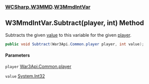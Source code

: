 ### [WCSharp.W3MMD](WCSharp.W3MMD.md 'WCSharp.W3MMD').[W3MmdIntVar](WCSharp.W3MMD.W3MmdIntVar.md 'WCSharp.W3MMD.W3MmdIntVar')

## W3MmdIntVar.Subtract(player, int) Method

Subtracts the given [value](WCSharp.W3MMD.W3MmdIntVar.Subtract(War3Api.Common.player,int).md#WCSharp.W3MMD.W3MmdIntVar.Subtract(War3Api.Common.player,int).value 'WCSharp.W3MMD.W3MmdIntVar.Subtract(War3Api.Common.player, int).value') to this variable for the given [player](WCSharp.W3MMD.W3MmdIntVar.Subtract(War3Api.Common.player,int).md#WCSharp.W3MMD.W3MmdIntVar.Subtract(War3Api.Common.player,int).player 'WCSharp.W3MMD.W3MmdIntVar.Subtract(War3Api.Common.player, int).player').

```csharp
public void Subtract(War3Api.Common.player player, int value);
```
#### Parameters

<a name='WCSharp.W3MMD.W3MmdIntVar.Subtract(War3Api.Common.player,int).player'></a>

`player` [War3Api.Common.player](https://docs.microsoft.com/en-us/dotnet/api/War3Api.Common.player 'War3Api.Common.player')

<a name='WCSharp.W3MMD.W3MmdIntVar.Subtract(War3Api.Common.player,int).value'></a>

`value` [System.Int32](https://docs.microsoft.com/en-us/dotnet/api/System.Int32 'System.Int32')